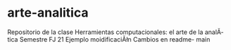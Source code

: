 # arte-analitica
Repositorio de la clase Herramientas computacionales: el arte de la analĂ­tica  Semestre FJ 21
Ejemplo moidificaciĂłn
Cambios en readme- main





